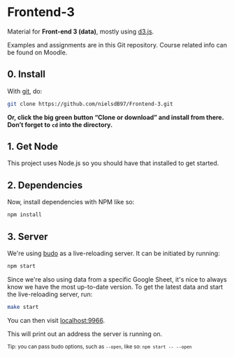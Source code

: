 # Frontend-3

Material for **Front-end 3 (data)**, mostly using [d3.js][d3].

Examples and assignments are in this Git repository. Course related
info can be found on Moodle.

## 0. Install

With [git][], do:

```sh
git clone https://github.com/nielsdB97/Frontend-3.git
```

**Or, click the big green button “Clone or download” and
install from there. Don’t forget to `cd` into the directory.**

## 1. Get Node

This project uses Node.js so you should have that installed to get started.

## 2. Dependencies

Now, install dependencies with NPM like so:

```sh
npm install
```

## 3. Server

We're using [budo][] as a live-reloading server. It can be initiated by running:
```sh
npm start
```

Since we're also using data from a specific Google Sheet, it's nice to always know we have the most up-to-date version.
To get the latest data and start the live-reloading server, run:

```sh
make start
```

You can then visit [localhost:9966][localhost].

This will print out an address the server is running on.

<small>Tip: you can
pass budo options, such as `--open`, like so:
`npm start -- --open`</small>

[d3]: https://github.com/d3/d3

[git]: https://git-scm.com

[node]: https://nodejs.org

[budo]: https://github.com/mattdesl/budo

[localhost]: http://localhost:9966
